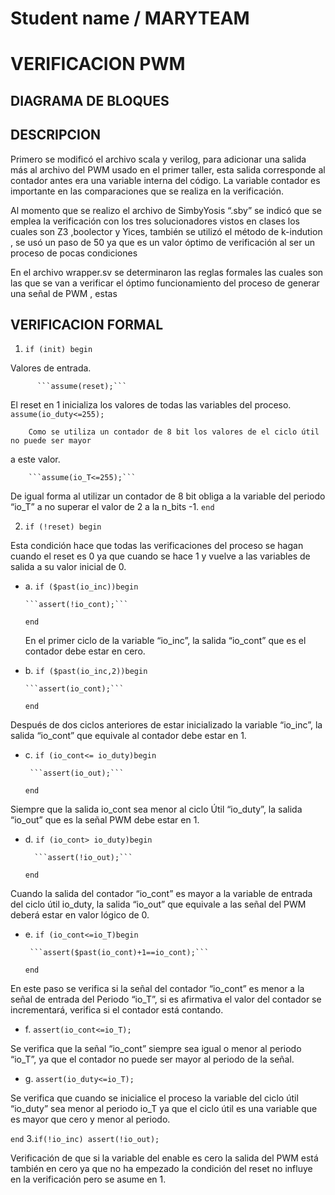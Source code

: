 Student name / MARYTEAM 
================
VERIFICACION PWM
================

DIAGRAMA DE BLOQUES
-------------------

DESCRIPCION
-----------

Primero se modificó el archivo scala y verilog, para adicionar una salida más al archivo del PWM usado en el primer taller, esta salida corresponde al contador antes era una variable interna del código. La  variable contador es importante en las comparaciones que se realiza en la verificación.

Al momento que se realizo el archivo de SimbyYosis “.sby” se indicó que se emplea la verificación con los tres solucionadores vistos en clases los cuales son Z3 ,boolector  y Yices, también se utilizó el método de k-indution , se usó un paso de 50 ya que es un valor óptimo de verificación al ser un proceso de pocas condiciones

En el archivo wrapper.sv se determinaron las reglas formales las cuales son las que se van a verificar el óptimo funcionamiento del proceso de generar una señal de PWM , estas 



VERIFICACION FORMAL
-------------------
1.  ```if (init) begin```

Valores de entrada.

          ```assume(reset);```
          
   El reset en 1 inicializa los valores de todas las variables del proceso.
        ```assume(io_duty<=255);```
        
        Como se utiliza un contador de 8 bit los valores de el ciclo útil no puede ser mayor
a este valor.

        ```assume(io_T<=255);```
        
   De igual forma al utilizar un contador de 8 bit obliga  a la variable del periodo “io_T”
a no superar el valor de 2 a la n_bits -1.
     ```end```
     
2. ```if (!reset) begin```

Esta condición hace que todas las verificaciones del proceso se hagan cuando el reset es 0 ya que cuando se hace 1 y vuelve a las variables de salida a su valor inicial de 0.

- a. ```if ($past(io_inc))begin```

      ```assert(!io_cont);```
      
  ```end```
  
  En el primer ciclo de la variable “io_inc”, la salida “io_cont” que es el contador debe estar en cero.

- b. ```if ($past(io_inc,2))begin```

      ```assert(io_cont);```
      
   ```end```
   
Después de dos ciclos anteriores de estar inicializado la variable “io_inc”, la salida “io_cont” que equivale al contador debe estar en 1.

- c. ```if (io_cont<= io_duty)begin```

       ```assert(io_out);```
       
   ```end```
   
Siempre que la salida io_cont sea menor al ciclo Útil “io_duty”, la salida “io_out”  que es la señal PWM debe estar en 1.

- d. ```if (io_cont> io_duty)begin```

        ```assert(!io_out);```
        
   ```end```
   
Cuando la salida del contador “io_cont” es mayor a la variable de entrada del ciclo útil io_duty, la salida “io_out” que equivale a las señal del PWM deberá estar en valor lógico de 0.

- e. ```if (io_cont<=io_T)begin```

       ```assert($past(io_cont)+1==io_cont);```
       
   ```end```
   
En este paso se verifica si la señal del contador “io_cont” es menor a la señal de entrada del Periodo “io_T”, si es afirmativa el valor del contador se incrementará, verifica si el contador está contando.

- f. ```assert(io_cont<=io_T);```

Se verifica que la señal “io_cont” siempre sea igual o menor al periodo “io_T”, ya que el contador no puede ser mayor al periodo de la señal.

- g.  ```assert(io_duty<=io_T); ``` 

Se verifica que cuando se inicialice el proceso la variable del ciclo útil “io_duty” sea menor al periodo io_T ya que el ciclo útil es una variable que es mayor que cero y menor al periodo. 

 ```end```
3.```if(!io_inc) assert(!io_out);```

Verificación de que si la variable del enable es cero la salida del PWM está también en cero ya que no ha empezado la condición del reset no influye en la verificación pero se asume en 1.
